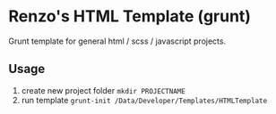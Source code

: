 # Renzo's HTML Template (grunt)

Grunt template for general html / scss / javascript projects.

## Usage
1. create new project folder ```mkdir PROJECTNAME```
2. run template ```grunt-init /Data/Developer/Templates/HTMLTemplate```